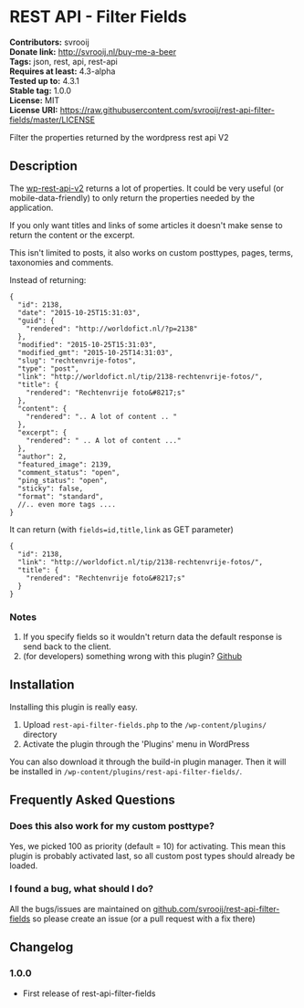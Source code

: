 # REST API - Filter Fields #
**Contributors:** svrooij  
**Donate link:** http://svrooij.nl/buy-me-a-beer  
**Tags:** json, rest, api, rest-api  
**Requires at least:** 4.3-alpha  
**Tested up to:** 4.3.1  
**Stable tag:** 1.0.0  
**License:** MIT  
**License URI:** https://raw.githubusercontent.com/svrooij/rest-api-filter-fields/master/LICENSE  

Filter the properties returned by the wordpress rest api V2

## Description ##

The [wp-rest-api-v2](https://wordpress.org/plugins/rest-api/) returns a lot of properties.
It could be very useful (or mobile-data-friendly) to only return the properties needed by the application.

If you only want titles and links of some articles it doesn't make sense to return the content or the excerpt.

This isn't limited to posts, it also works on custom posttypes, pages, terms, taxonomies and comments.

Instead of returning:

    {
      "id": 2138,
      "date": "2015-10-25T15:31:03",
      "guid": {
        "rendered": "http://worldofict.nl/?p=2138"
      },
      "modified": "2015-10-25T15:31:03",
      "modified_gmt": "2015-10-25T14:31:03",
      "slug": "rechtenvrije-fotos",
      "type": "post",
      "link": "http://worldofict.nl/tip/2138-rechtenvrije-fotos/",
      "title": {
        "rendered": "Rechtenvrije foto&#8217;s"
      },
      "content": {
        "rendered": ".. A lot of content .. "
      },
      "excerpt": {
        "rendered": " .. A lot of content ..."
      },
      "author": 2,
      "featured_image": 2139,
      "comment_status": "open",
      "ping_status": "open",
      "sticky": false,
      "format": "standard",
      //.. even more tags ....
    }

It can return (with ``fields=id,title,link`` as GET parameter)

    {
      "id": 2138,
      "link": "http://worldofict.nl/tip/2138-rechtenvrije-fotos/",
      "title": {
        "rendered": "Rechtenvrije foto&#8217;s"
      }
    }

### Notes ###

1. If you specify fields so it wouldn't return data the default response is send back to the client.
2. (for developers) something wrong with this plugin? [Github](https://github.com/svrooij/rest-api-filter-fields/)


## Installation ##

Installing this plugin is really easy.

1. Upload `rest-api-filter-fields.php` to the `/wp-content/plugins/` directory
2. Activate the plugin through the 'Plugins' menu in WordPress

You can also download it through the build-in plugin manager.
Then it will be installed in `/wp-content/plugins/rest-api-filter-fields/`.

## Frequently Asked Questions ##

### Does this also work for my custom posttype? ###

Yes, we picked 100 as priority (default = 10) for activating.
This mean this plugin is probably activated last, so all custom post types should already be loaded.

### I found a bug, what should I do? ###

All the bugs/issues are maintained on [github.com/svrooij/rest-api-filter-fields](https://github.com/svrooij/rest-api-filter-fields/issues)
so please create an issue (or a pull request with a fix there)

## Changelog ##

### 1.0.0 ###
* First release of rest-api-filter-fields
